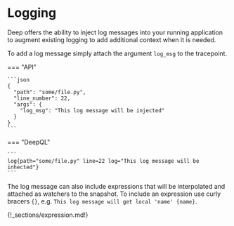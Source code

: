 # Logging 
Deep offers the ability to inject log messages into your running application to augment existing logging to add additional context when it is needed.

To add a log message simply attach the argument `log_msg` to the tracepoint.

=== "API"

    ```json
    {
      "path": "some/file.py",
      "line_number": 22,
      "args": {
        "log_msg": "This log message will be injected"
      }
    }
    ```

=== "DeepQL"

    ```
    log{path="some/file.py" line=22 log="This log message will be inhected"}
    ```

The log message can also include expressions that will be interpolated and attached as watchers to the snapshot. To include an expression use curly bracers `{}`, e.g. `This log message will get local 'name' {name}`.

{!_sections/expression.md!}
